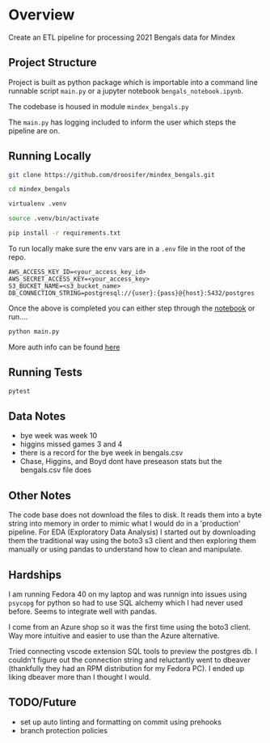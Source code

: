 # Overview

Create an ETL pipeline for processing 2021 Bengals data for Mindex

## Project Structure

Project is built as python package which is importable into a command line runnable script `main.py`
or a jupyter notebook `bengals_notebook.ipynb`.

The codebase is housed in module `mindex_bengals.py`

The `main.py` has logging included to inform the user which steps the pipeline are on.

## Running Locally

```bash
git clone https://github.com/droosifer/mindex_bengals.git
```

```bash
cd mindex_bengals
```

```bash
virtualenv .venv
```

```bash
source .venv/bin/activate
```

```bash
pip install -r requirements.txt
```

To run locally make sure the env vars are in a `.env` file in the root of the repo.

```.env
AWS_ACCESS_KEY_ID=<your_access_key_id>
AWS_SECRET_ACCESS_KEY=<your_access_key>
S3_BUCKET_NAME=<s3_bucket_name>
DB_CONNECTION_STRING=postgresql://{user}:{pass}@{host}:5432/postgres
```

Once the above is completed you can either step through the [notebook](bengals_notebook.ipynb) or run....

```bash
python main.py
```

More auth info can be found [here](https://boto3.amazonaws.com/v1/documentation/api/latest/guide/credentials.html)

## Running Tests

```bash
pytest 
```

## Data Notes

- bye week was week 10
- higgins missed games 3 and 4
- there is a record for the bye week in bengals.csv
- Chase, Higgins, and Boyd dont have preseason stats but the bengals.csv file does

## Other Notes

The code base does not download the files to disk. It reads them into a byte string into memory in order to mimic what I would do in a 'production' pipeline. For EDA (Exploratory Data Analysis) I started out by downloading them the traditional way using the boto3 s3 client and then exploring them manually or using pandas to understand how to clean and manipulate.

## Hardships 

I am running Fedora 40 on my laptop and was runnign into issues using `psycopg` for python so had to use SQL alchemy which I had never used before. Seems to integrate well with pandas.

I come from an Azure shop so it was the first time using the boto3 client. Way more intuitive and easier to use than the Azure alternative.

Tried connecting vscode extension SQL tools to preview the postgres db. I couldn't figure out the connection string and reluctantly went to dbeaver (thankfully they had an RPM distribution for my Fedora PC). I ended up liking dbeaver more than I thought I would.

## TODO/Future

- set up auto linting and formatting on commit using prehooks
- branch protection policies 